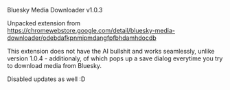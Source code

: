Bluesky Media Downloader v1.0.3

Unpacked extension from https://chromewebstore.google.com/detail/bluesky-media-downloader/odebdafkpnmipmdangfpfbhdamhdocdb 

This extension does not have the AI bullshit and works seamlessly, unlike version 1.0.4 - additionaly, of which pops up a save dialog everytime you try to download media from Bluesky.

Disabled updates as well :D
